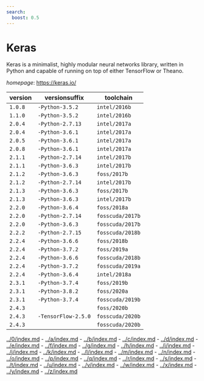 ```yaml
---
search:
  boost: 0.5
---
```

# Keras

Keras is a minimalist, highly modular neural networks library, written in Python and capable of running on top of either TensorFlow or Theano.

*homepage*: <https://keras.io/>

version | versionsuffix | toolchain
--------|---------------|----------
``1.0.8`` | ``-Python-3.5.2`` | ``intel/2016b``
``1.1.0`` | ``-Python-3.5.2`` | ``intel/2016b``
``2.0.4`` | ``-Python-2.7.13`` | ``intel/2017a``
``2.0.4`` | ``-Python-3.6.1`` | ``intel/2017a``
``2.0.5`` | ``-Python-3.6.1`` | ``intel/2017a``
``2.0.8`` | ``-Python-3.6.1`` | ``intel/2017a``
``2.1.1`` | ``-Python-2.7.14`` | ``intel/2017b``
``2.1.1`` | ``-Python-3.6.3`` | ``intel/2017b``
``2.1.2`` | ``-Python-3.6.3`` | ``foss/2017b``
``2.1.2`` | ``-Python-2.7.14`` | ``intel/2017b``
``2.1.3`` | ``-Python-3.6.3`` | ``foss/2017b``
``2.1.3`` | ``-Python-3.6.3`` | ``intel/2017b``
``2.2.0`` | ``-Python-3.6.4`` | ``foss/2018a``
``2.2.0`` | ``-Python-2.7.14`` | ``fosscuda/2017b``
``2.2.0`` | ``-Python-3.6.3`` | ``fosscuda/2017b``
``2.2.2`` | ``-Python-2.7.15`` | ``fosscuda/2018b``
``2.2.4`` | ``-Python-3.6.6`` | ``foss/2018b``
``2.2.4`` | ``-Python-3.7.2`` | ``foss/2019a``
``2.2.4`` | ``-Python-3.6.6`` | ``fosscuda/2018b``
``2.2.4`` | ``-Python-3.7.2`` | ``fosscuda/2019a``
``2.2.4`` | ``-Python-3.6.4`` | ``intel/2018a``
``2.3.1`` | ``-Python-3.7.4`` | ``foss/2019b``
``2.3.1`` | ``-Python-3.8.2`` | ``foss/2020a``
``2.3.1`` | ``-Python-3.7.4`` | ``fosscuda/2019b``
``2.4.3`` |  | ``foss/2020b``
``2.4.3`` | ``-TensorFlow-2.5.0`` | ``fosscuda/2020b``
``2.4.3`` |  | ``fosscuda/2020b``

[../0/index.md](0) - [../a/index.md](a) - [../b/index.md](b) - [../c/index.md](c) - [../d/index.md](d) - [../e/index.md](e) - [../f/index.md](f) - [../g/index.md](g) - [../h/index.md](h) - [../i/index.md](i) - [../j/index.md](j) - [../k/index.md](k) - [../l/index.md](l) - [../m/index.md](m) - [../n/index.md](n) - [../o/index.md](o) - [../p/index.md](p) - [../q/index.md](q) - [../r/index.md](r) - [../s/index.md](s) - [../t/index.md](t) - [../u/index.md](u) - [../v/index.md](v) - [../w/index.md](w) - [../x/index.md](x) - [../y/index.md](y) - [../z/index.md](z)

